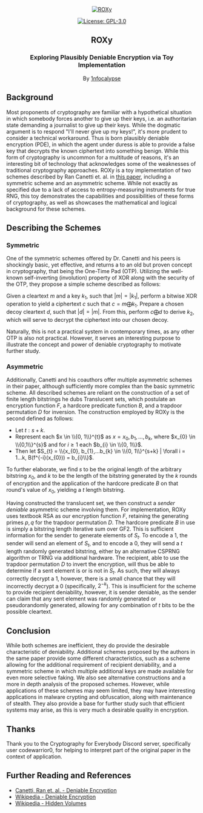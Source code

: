 <p align="center">
  <a href="https://github.com/1nfocalypse/ROXy">
	<img alt="ROXy" src="https://i.imgur.com/pnWe1lu.png"/>
  </a>
</p>
<p align="center">
  <a href="https://choosealicense.com/licenses/gpl-3.0/">
  	<img alt="License: GPL-3.0" src="https://img.shields.io/github/license/1nfocalypse/ROXy"/>
  </a>
</p>
<h2 align="center">ROXy</h3>
<h3 align="center">
  Exploring Plausibly Deniable Encryption via Toy Implementation
</h2>
<p align="center">
  By <a href="https://github.com/1nfocalypse">1nfocalypse</a>
</p>


## Background
Most proponents of cryptography are familiar with a hypothetical situation in which somebody forces another to give up their keys, i.e. an authoritarian state demanding a journalist to give up their keys. While the dogmatic argument is to respond "I'll never give up my keys!", it's more prudent to 
consider a technical workaround. Thus is born plausibly deniable encryption (PDE), in which the agent under duress is able to provide a false key that decrypts the known ciphertext into something benign. While this form of cryptography is uncommon for a multitude of reasons, it's an interesting 
bit of technology that acknowledges some of the weaknesses of traditional cryptography approaches. ROXy is a toy implementation of two schemes described by Ran Canetti et. al. in [this paper](https://link.springer.com/content/pdf/10.1007/BFb0052229.pdf), including a symmetric scheme and an asymmetric scheme. 
While not exactly as specified due to a lack of access to entropy-measuring instruments for true RNG, this toy demonstrates the capabilities and possibilities of these forms of cryptography, as well as showcases the mathematical and logical background for these schemes.

## Describing the Schemes
### Symmetric
One of the symmetric schemes offered by Dr. Canetti and his peers is shockingly basic, yet effective, and returns a to an old but proven concept in cryptography, that being the One-Time Pad (OTP). Utilizing the well-known self-inverting (involution) property of XOR along with the security of the OTP, they
propose a simple scheme described as follows:

Given a cleartext $m$ and a key $k_{1}$, such that $|m| = |k_{1}|$, perform a bitwise XOR operation to yield a ciphertext $c$ such that $c = m \bigoplus k_{1}$. Prepare a chosen decoy cleartext $d$, such that $|d| = |m|$. From this, perform $c \bigoplus d$ to derive $k_{2}$, which will serve
to decrypt the ciphertext into our chosen decoy.

Naturally, this is not a practical system in contemporary times, as any other OTP is also not practical. However, it serves an interesting purpose to illustrate the concept and power of deniable cryptography to motivate further study.

### Asymmetric
Additionally, Canetti and his coauthors offer multiple asymmetric schemes in their paper, although sufficiently more complex than the basic symmetric scheme. All described schemes are reliant on the construction of a set of finite length bitstrings he dubs Translucent sets, which postulate an encryption function $F$, 
a hardcore predicate function $B$, and a trapdoor permutation $D$ for inversion. The construction employed by ROXy is the second defined as follows:


- Let $t : s + k$.
- Represent each $x \in \\{0, 1\\}^{t}$ as $x = x_{0}, b_{1},...,b_{k}$, where $x_{0} \in \\{0,1\\}^{s}$ and for $i \geq 1$ each $b_{i} \in \\{0, 1\\}$.
- Then let $S_{t} = \\{x_{0}, b_{1},...b_{k} \in \\{0, 1\\}^{s+k} | \forall i = 1...k, B(f^{-i}(x_{0})) = b_{i}\\}$.

To further elaborate, we find $s$ to be the original length of the arbitrary bitstring $x_{0}$, and $k$ to be the length of the bitstring generated by the $k$ rounds of encryption and the application of the hardcore predicate $B$ on that round's value of $x_{0}$, yielding a $t$ length bitstring. 


Having constructed the translucent set, we then construct a *sender deniable* asymmetric scheme involving them. For implementation, ROXy uses textbook RSA as our encryption function $F$, retaining the generating primes $p, q$ for the trapdoor permutation $D$.
The hardcore predicate $B$ in use is simply a bitstring length iterative sum over GF2. This is sufficient information for the sender to generate elements of $S_{t}$.
To encode a 1, the sender will send an element of $S_{t}$, and to encode a 0, they will send a $t$ length randomly generated bitstring, either by an alternative CSPRNG algorithm or TRNG via additional hardware. The recipient, able to use the trapdoor permutation $D$ to invert the encryption, will thus be 
able to determine if a sent element is or is not in $S_{t}$. As such, they will always correctly decrypt a 1, however, there is a small chance that they will incorrectly decrypt a 0 (specifically, $2^{-k}$). This is insufficient for the scheme to provide recipient deniability, however, it is sender deniable,
as the sender can claim that any sent element was randomly generated or pseudorandomly generated, allowing for any combination of $t$ bits to be the possible cleartext. 

## Conclusion
While both schemes are inefficient, they do provide the desirable characteristic of deniability. Additional schemes proposed by the authors in the same paper provide some different characteristics, such as a scheme allowing for the additional requirement of recipient deniability, and a symmetric scheme in which multiple additional
keys are made available for even more selective faking. We also see alternative constructions and a more in depth analysis of the proposed schemes. However, while applications of these schemes may seem limited, they may have interesting applications in malware crypting and obfuscation, along with maintenance of stealth. They also
provide a base for further study such that efficient systems may arise, as this is very much a desirable quality in encryption.

## Thanks
Thank you to the Cryptography for Everybody Discord server, specifically user codewarrior0, for helping to interpret part of the original paper in the context of application. 

## Further Reading and References
 - [Canetti, Ran et. al. - Deniable Encryption](https://link.springer.com/content/pdf/10.1007/BFb0052229.pdf)
 - [Wikipedia - Deniable Encryption](https://en.wikipedia.org/wiki/Deniable_encryption)
 - [Wikipedia - Hidden Volumes](https://en.wikipedia.org/wiki/Disk_encryption_software#Hidden_volumes)
